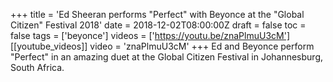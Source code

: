 +++
title = 'Ed Sheeran performs "Perfect" with Beyonce at the "Global Citizen" Festival 2018'
date = 2018-12-02T08:00:00Z
draft = false
toc = false
tags = ['beyonce']
videos = ['https://youtu.be/znaPlmuU3cM']
[[youtube_videos]]
video = 'znaPlmuU3cM'
+++
Ed and Beyonce perform "Perfect" in an amazing duet at the Global Citizen Festival in Johannesburg, South Africa.
